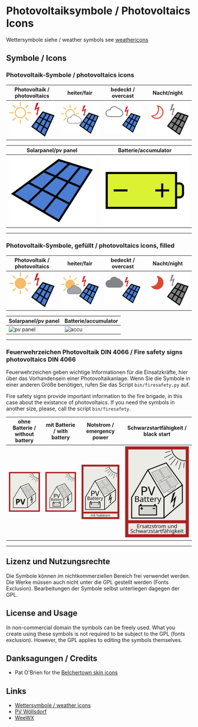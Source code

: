 # Photovoltaiksymbole / Photovoltaics Icons

Wettersymbole siehe / weather symbols see [weathericons](https://github.com/roe-dl/weathericons)

## Symbole / Icons

### Photovoltaik-Symbole / photovoltaics icons

Photovoltaik / photovoltaics | heiter/fair | bedeckt / overcast | Nacht/night
-----------------------------|---------------------|---------------------|------------------------
![photovoltaics](photovoltaics/photovoltaics.svg) | ![pv with cloud](photovoltaics/photovoltaics-mostly-clear.svg) | ![pv cloudy](photovoltaics/photovoltaics-cloudy.svg) | ![night](photovoltaics/photovoltaics-night.svg) 

Solarpanel/pv panel | Batterie/accumulator
-----------------------------|---------------------
![pv panel](photovoltaics/pvpanel.svg) | ![accu](photovoltaics/accumulator.svg)

----------------------------------------------------------------------------

### Photovoltaik-Symbole, gefüllt / photovoltaics icons, filled

Photovoltaik / photovoltaics | heiter/fair | bedeckt / overcast | Nacht/night
-----------------------------|---------------------|---------------------|--------------------
![photovoltaics](photovoltaics-filled/photovoltaics.svg) | ![pv with cloud](photovoltaics-filled/photovoltaics-mostly-clear.svg) | ![pv cloudy](photovoltaics-filled/photovoltaics-cloudy.svg) |![night](photovoltaics-filled/photovoltaics-night.svg) 

Solarpanel/pv panel | Batterie/accumulator
-----------------------------|---------------------
![pv panel](photovoltaics-filled/pvpanel.svg) | ![accu](photovoltaics-filled/accumulator.svg)

----------------------------------------------------------------------------

### Feuerwehrzeichen Photovoltaik DIN 4066 / Fire safety signs photovoltaics DIN 4066

Feuerwehrzeichen geben wichtige Informationen für die Einsatzkräfte, hier
über das Vorhandensein einer Photovoltaikanlage. Wenn Sie die Symbole in
einer anderen Größe benötigen, rufen Sie das Script `bin/firesafety.py` auf.

Fire safety signs provide important information to the fire brigade, in
this case about the existance of photovoltaics. If you need the symbols
in another size, please, call the script `bin/firesafety`.

ohne Batterie / without battery | mit Batterie / with battery | Notstrom / emergency power | Schwarzstartfähigkeit / black start
--------------------------------|-----------------------------|----------------------------|------------------------------------
![fire safety pv](firesafety/firesafety-pv.svg) | ![fire safety pv battery](firesafety/firesafety-pv-battery.svg) | ![fire safety pv](firesafety/firesafety-pv-emergency-power.svg) | ![fire safety pv](firesafety/firesafety-pv-black-start.svg)

----------------------------------------------------------------------------

## Lizenz und Nutzungsrechte

Die Symbole können im nichtkommerziellen Bereich frei verwendet werden.
Die Werke müssen auch nicht unter die GPL gestellt werden (Fonts
Exclusion). Bearbeitungen der Symbole selbst unterliegen dagegen
der GPL.

## License and Usage

In non-commercial domain the symbols can be freely used. What you create
using these symbols is not required to be subject to the GPL (fonts
exclusion). However, the GPL applies to editing the symbols themselves.

## Danksagungen / Credits

* Pat O'Brien for the [Belchertown skin icons](https://github.com/poblabs/weewx-belchertown)

## Links

* [Wettersymbole / weather icons](https://github.com/roe-dl/weathericons)
* [PV Wöllsdorf](https://www.woellsdorf-wetter.de/photovoltaics/)
* [WeeWX](https://weewx.com)
